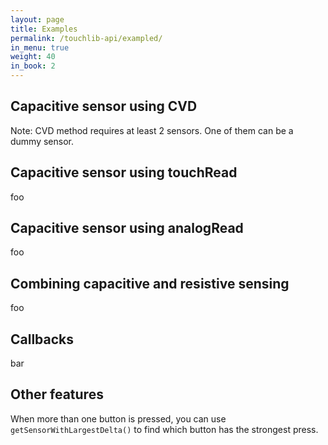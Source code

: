 ```yaml
---
layout: page
title: Examples
permalink: /touchlib-api/exampled/
in_menu: true
weight: 40
in_book: 2
---
```


Capacitive sensor using CVD
----

Note: CVD method requires at least 2 sensors. One of them can be a dummy sensor.

Capacitive sensor using touchRead
----
foo

Capacitive sensor using analogRead
----
foo

Combining capacitive and resistive sensing
----
foo

Callbacks
---
bar

Other features
---
When more than one button is pressed, you can use `getSensorWithLargestDelta()` to find which button has the strongest press.
